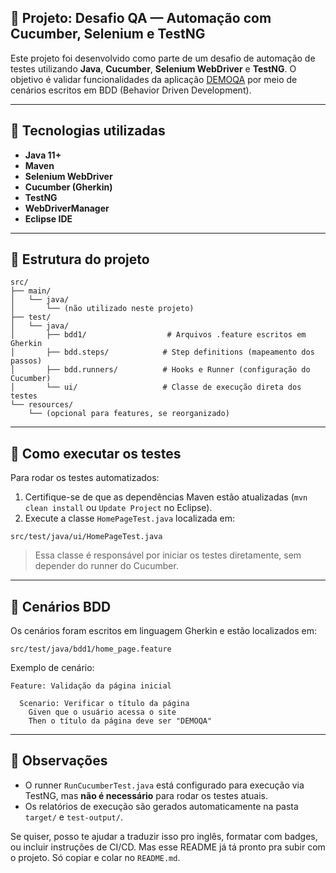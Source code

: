 ## 📘 Projeto: Desafio QA — Automação com Cucumber, Selenium e TestNG

Este projeto foi desenvolvido como parte de um desafio de automação de testes utilizando **Java**, **Cucumber**, **Selenium WebDriver** e **TestNG**. O objetivo é validar funcionalidades da aplicação [DEMOQA](https://demoqa.com) por meio de cenários escritos em BDD (Behavior Driven Development).

---

## 🧰 Tecnologias utilizadas

- **Java 11+**
- **Maven**
- **Selenium WebDriver**
- **Cucumber (Gherkin)**
- **TestNG**
- **WebDriverManager**
- **Eclipse IDE**

---

## 📂 Estrutura do projeto

```
src/
├── main/
│   └── java/
│       └── (não utilizado neste projeto)
├── test/
│   └── java/
│       ├── bdd1/                  # Arquivos .feature escritos em Gherkin
│       ├── bdd.steps/            # Step definitions (mapeamento dos passos)
│       ├── bdd.runners/          # Hooks e Runner (configuração do Cucumber)
│       └── ui/                   # Classe de execução direta dos testes
└── resources/
    └── (opcional para features, se reorganizado)
```

---

## 🧪 Como executar os testes

Para rodar os testes automatizados:

1. Certifique-se de que as dependências Maven estão atualizadas (`mvn clean install` ou `Update Project` no Eclipse).
2. Execute a classe `HomePageTest.java` localizada em:

```
src/test/java/ui/HomePageTest.java
```

> Essa classe é responsável por iniciar os testes diretamente, sem depender do runner do Cucumber.

---

## 📝 Cenários BDD

Os cenários foram escritos em linguagem Gherkin e estão localizados em:

```
src/test/java/bdd1/home_page.feature
```

Exemplo de cenário:

```gherkin
Feature: Validação da página inicial

  Scenario: Verificar o título da página
    Given que o usuário acessa o site
    Then o título da página deve ser "DEMOQA"
```

---

## 📌 Observações

- O runner `RunCucumberTest.java` está configurado para execução via TestNG, mas **não é necessário** para rodar os testes atuais.
- Os relatórios de execução são gerados automaticamente na pasta `target/` e `test-output/`.

Se quiser, posso te ajudar a traduzir isso pro inglês, formatar com badges, ou incluir instruções de CI/CD. Mas esse README já tá pronto pra subir com o projeto. Só copiar e colar no `README.md`.
